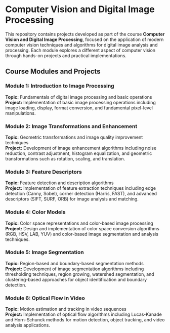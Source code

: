 # Computer Vision and Digital Image Processing

This repository contains projects developed as part of the course **Computer Vision and Digital Image Processing**, focused on the application of modern computer vision techniques and algorithms for digital image analysis and processing. Each module explores a different aspect of computer vision through hands-on projects and practical implementations.

## Course Modules and Projects

### Module 1: Introduction to Image Processing  
**Topic:** Fundamentals of digital image processing and basic operations  
**Project:** Implementation of basic image processing operations including image loading, display, format conversion, and fundamental pixel-level manipulations.

### Module 2: Image Transformations and Enhancement  
**Topic:** Geometric transformations and image quality improvement techniques  
**Project:** Development of image enhancement algorithms including noise reduction, contrast adjustment, histogram equalization, and geometric transformations such as rotation, scaling, and translation.

### Module 3: Feature Descriptors  
**Topic:** Feature detection and description algorithms  
**Project:** Implementation of feature extraction techniques including edge detection (Canny, Sobel), corner detection (Harris, FAST), and advanced descriptors (SIFT, SURF, ORB) for image analysis and matching.

### Module 4: Color Models  
**Topic:** Color space representations and color-based image processing  
**Project:** Design and implementation of color space conversion algorithms (RGB, HSV, LAB, YUV) and color-based image segmentation and analysis techniques.

### Module 5: Image Segmentation  
**Topic:** Region-based and boundary-based segmentation methods  
**Project:** Development of image segmentation algorithms including thresholding techniques, region growing, watershed segmentation, and clustering-based approaches for object identification and boundary detection.

### Module 6: Optical Flow in Video  
**Topic:** Motion estimation and tracking in video sequences  
**Project:** Implementation of optical flow algorithms including Lucas-Kanade and Horn-Schunck methods for motion detection, object tracking, and video analysis applications.